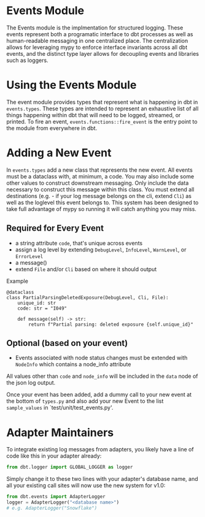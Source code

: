 # Events Module

The Events module is the implmentation for structured logging. These events represent both a programatic interface to dbt processes as well as human-readable messaging in one centralized place. The centralization allows for leveraging mypy to enforce interface invariants across all dbt events, and the distinct type layer allows for decoupling events and libraries such as loggers.

# Using the Events Module
The event module provides types that represent what is happening in dbt in `events.types`. These types are intended to represent an exhaustive list of all things happening within dbt that will need to be logged, streamed, or printed. To fire an event, `events.functions::fire_event` is the entry point to the module from everywhere in dbt.

# Adding a New Event
In `events.types` add a new class that represents the new event. All events must be a dataclass with, at minimum, a code.  You may also include some other values to construct downstream messaging. Only include the data necessary to construct this message within this class. You must extend all destinations (e.g. - if your log message belongs on the cli, extend `Cli`) as well as the loglevel this event belongs to.  This system has been designed to take full advantage of mypy so running it will catch anything you may miss.

## Required for Every Event

- a string attribute `code`, that's unique across events
- assign a log level by extending `DebugLevel`, `InfoLevel`, `WarnLevel`, or `ErrorLevel`
- a message()
- extend `File` and/or `Cli` based on where it should output

Example
```
@dataclass
class PartialParsingDeletedExposure(DebugLevel, Cli, File):
    unique_id: str
    code: str = "I049"

    def message(self) -> str:
        return f"Partial parsing: deleted exposure {self.unique_id}"

```

## Optional (based on your event)

- Events associated with node status changes must be extended with `NodeInfo` which contains a node_info attribute


All values other than `code` and `node_info` will be included in the `data` node of the json log output.

Once your event has been added, add a dummy call to your new event at the bottom of `types.py` and also add your new Event to the list `sample_values` in `test/unit/test_events.py'.

# Adapter Maintainers
To integrate existing log messages from adapters, you likely have a line of code like this in your adapter already:
```python
from dbt.logger import GLOBAL_LOGGER as logger
```

Simply change it to these two lines with your adapter's database name, and all your existing call sites will now use the new system for v1.0:
```python
from dbt.events import AdapterLogger
logger = AdapterLogger("<database name>")
# e.g. AdapterLogger("Snowflake")
```
